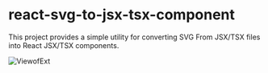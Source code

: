 # react-svg-to-jsx-tsx-component

This project provides a simple utility for converting SVG From JSX/TSX files into React JSX/TSX components.



![ViewofExt](https://github.com/TheLoloS/react-svg-to-jsx-tsx-component/assets/57485545/af41a2d7-9e8a-41c3-ac35-21ab15942fd2)
